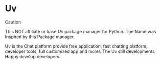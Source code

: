 # Uv 
>[!CAUTION]
> This NOT affiliate or base *Uv* package manager for Python. The Name was Inspired by this Package manager.

Uv is the Chat platform provide free application, fast chatting platform, developer tools, full customized app and more!. The Uv still developments Happy develop developers.
